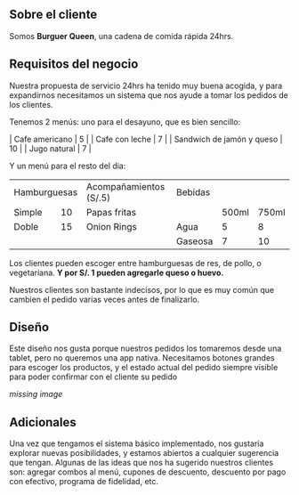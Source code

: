 ## Sobre el cliente
Somos **Burguer Queen**, una cadena de comida rápida 24hrs.

## Requisitos del negocio
Nuestra propuesta de servicio 24hrs ha tenido muy buena acogida, y para
expandirnos necesitamos un sistema que nos ayude a tomar los pedidos de los
clientes.

Tenemos 2 menús: uno para el desayuno, que es bien sencillo:

| Cafe americano            |  5 |
| Cafe con leche            |  7 |
| Sandwich de jamón y queso | 10 |
| Jugo natural              |  7 |

Y un menú para el resto del dia:

<table>
  <tbody>
    <tr>
      <td colspan="2" rowspan="1">Hamburguesas</td>
      <td>Acompañamientos (S/.5)</td>
      <td colspan="3" rowspan="1">Bebidas</td>
    </tr>
    <tr>
      <td>Simple</td>
      <td>10</td>
      <td>Papas fritas</td>
      <td></td>
      <td>500ml</td>
      <td>750ml</td>
    </tr>
    <tr>
      <td>Doble</td>
      <td>15</td>
      <td>Onion Rings</td>
      <td>Agua</td>
      <td>5</td>
      <td>8</td>
    </tr>
    <tr>
      <td></td>
      <td></td>
      <td></td>
      <td>Gaseosa</td>
      <td>7</td>
      <td>10</td>
    </tr>
  </tbody>
</table>

Los clientes pueden escoger entre hamburguesas de res, de pollo, o
vegetariana. **Y por S/. 1 pueden agregarle queso o huevo.**

Nuestros clientes son bastante indecisos, por lo que es muy común que cambien el
pedido varias veces antes de finalizarlo.

## Diseño
Este diseño nos gusta porque nuestros pedidos los tomaremos desde una tablet,
pero no queremos una app nativa. Necesitamos botones grandes para escoger los
productos, y el estado actual del pedido siempre visible para poder confirmar
con el cliente su pedido

*missing image*

## Adicionales
Una vez que tengamos el sistema básico implementado, nos gustaría explorar
nuevas posibilidades, y estamos abiertos a cualquier sugerencia que
tengan. Algunas de las ideas que nos ha sugerido nuestros clientes son: agregar
combos al menú, cupones de descuento, descuento por pago con efectivo, programa
de fidelidad, etc.
